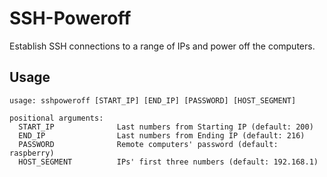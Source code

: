 # SSH-Poweroff
Establish SSH connections to a range of IPs and power off the computers.

Usage
-------------
```
usage: sshpoweroff [START_IP] [END_IP] [PASSWORD] [HOST_SEGMENT]

positional arguments:
  START_IP              Last numbers from Starting IP (default: 200)
  END_IP                Last numbers from Ending IP (default: 216)
  PASSWORD              Remote computers' password (default: raspberry)
  HOST_SEGMENT          IPs' first three numbers (default: 192.168.1)
```
